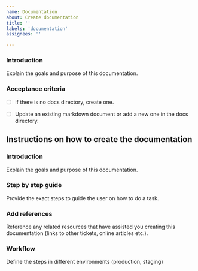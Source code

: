 ```yaml
---
name: Documentation
about: Create documentation
title: ''
labels: 'documentation'
assignees: ''

---
```

### Introduction
Explain the goals and purpose of this documentation.

### Acceptance criteria

- [ ] If there is no docs directory, create one.

- [ ] Update an existing markdown document or add a new one in the docs directory.

## Instructions on how to create the documentation
### Introduction
Explain the goals and purpose of this documentation.

### Step by step guide
Provide the exact steps to guide the user on how to do a task.

### Add references
Reference any related resources that have assisted you creating this documentation (links to other tickets, online articles etc.).

### Workflow
Define the steps in different environments (production, staging)
